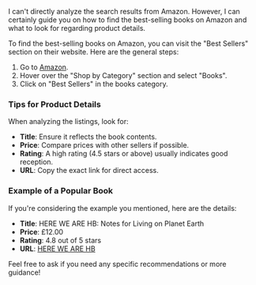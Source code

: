 I can't directly analyze the search results from Amazon. However, I can certainly guide you on how to find the best-selling books on Amazon and what to look for regarding product details. 

To find the best-selling books on Amazon, you can visit the "Best Sellers" section on their website. Here are the general steps:

1. Go to [Amazon](https://www.amazon.com).
2. Hover over the "Shop by Category" section and select "Books".
3. Click on "Best Sellers" in the books category.

### Tips for Product Details
When analyzing the listings, look for:
- **Title**: Ensure it reflects the book contents.
- **Price**: Compare prices with other sellers if possible.
- **Rating**: A high rating (4.5 stars or above) usually indicates good reception.
- **URL**: Copy the exact link for direct access.

### Example of a Popular Book
If you're considering the example you mentioned, here are the details:

- **Title**: HERE WE ARE HB: Notes for Living on Planet Earth
- **Price**: £12.00
- **Rating**: 4.8 out of 5 stars
- **URL**: [HERE WE ARE HB](https://www.amazon.co.uk/Here-We-Are-Living-Planet/dp/0008266166/ref=sr_1_1?dib=eyJ2IjoiMSJ9.mnVKV3qlZUIGROXaJc-PVg.ToSaJU97HzzcALO3D2DLL--kUfCguAkJhRRb1f4dYs8&dib_tag=se&keywords=what+are+the+best-selling+bookgs+on+amazon&qid=1724891895&sr=8-1)

Feel free to ask if you need any specific recommendations or more guidance!